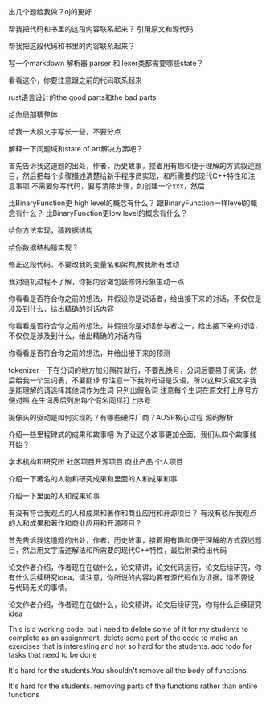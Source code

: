 

出几个题给我做？oj的更好

帮我把代码和书里的这段内容联系起来？
引用原文和源代码

帮我把这段代码和书里的内容联系起来？

写一个markdown 解析器 parser 和 lexer类都需要哪些state？

看看这个，你要注意跟之前的代码联系起来

rust语言设计的the good parts和the bad parts

给你局部猜整体

给我一大段文字写长一些，不要分点

解释一下问题域和state of art解决方案吧？

首先告诉我这道题的出处，作者，历史故事，接着用有趣和便于理解的方式叙述题目，然后把每个步骤描述清楚给新手程序员实现，和所需要的现代C++特性和注意事项
不需要你写代码，要写清除步骤，如创建一个xxx，然后

比BinaryFunction更 high level的概念有什么？
跟BinaryFunction一样level的概念有什么？
比BinaryFunction更low level的概念有什么？

给你方法实现，猜数据结构

给你数据结构猜实现？

修正这段代码，不要改我的变量名和架构,教我所有改动

我对随机过程不了解，你把内容做包装修饰形象生动一点

你看看是否符合你之前的想法，并假设你是说话者，给出接下来的对话，不仅仅是涉及到什么，给出精确的对话内容

你看看是否符合你之前的想法，并假设你是对话参与者之一，给出接下来的对话，不仅仅是涉及到什么，给出精确的对话内容

你看看是否符合你之前的想法，并给出接下来的预测


tokenizer一下在分词的地方加分隔符就行，不要乱换号，分词后要易于阅读，然后给我一个生词表，不要翻译
你注意一下我的母语是汉语，所以这种汉语文字我是能理解的请选择其他词作为生词
只列出假名词
注意每个生词在原文打上序号方便对照
在生词表后列出每个假名同样打上序号

摄像头的驱动是如何实现的？有哪些硬件厂商？AOSP核心过程 源码解析


介绍一些里程碑式的成果和故事吧
为了让这个故事更加全面，我们从四个故事线开始？

学术机构和研究所
社区项目开源项目
商业产品
个人项目

介绍一下著名的人物和研究成果和里面的人和成果和事

介绍一下里面的人和成果和事

有没有符合我观点的人和成果和著作和商业应用和开源项目？
有没有驳斥我观点的人和成果和著作和商业应用和开源项目？

首先告诉我这道题的出处，作者，历史故事，接着用有趣和便于理解的方式叙述题目，然后用文字描述解法和所需要的现代C++特性，最后附录给出代码

论文作者介绍，作者现在在做什么，论文精讲，论文代码运行，论文后续研究，你有什么后续研究idea，请注意，你所说的内容均要有源代码作为证据，请不要说与代码无关的事情。


论文作者介绍，作者现在在做什么，论文精讲，论文后续研究，你有什么后续研究idea

This is a working code.
but i need to delete some of it for my students to complete as an assignment.
delete some part of the code to make an exercises that is interesting and not so hard for the students.
add todo for tasks that need to be done

It's hard for the students.You shouldn't remove all the body of functions.

It's hard for the students.
removing parts of the functions rather than entire functions
